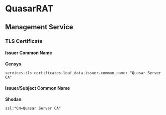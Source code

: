 # QuasarRAT

## Management Service

### TLS Certificate

#### Issuer Common Name

**Censys**

```text
services.tls.certificates.leaf_data.issuer.common_name: "Quasar Server CA"
```

#### Issuer/Subject Common Name

**Shodan**

```text
ssl:"CN=Quasar Server CA"
```
